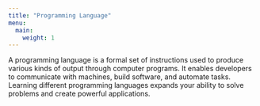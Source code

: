 ```yaml
---
title: "Programming Language"
menu:
  main:
    weight: 1
---
```

A programming language is a formal set of instructions used to produce various kinds of output through computer programs. It enables developers to communicate with machines, build software, and automate tasks. Learning different programming languages expands your ability to solve problems and create powerful applications.